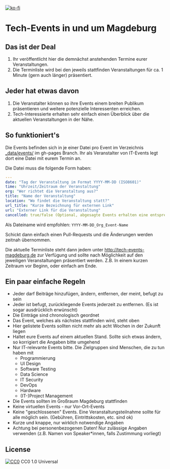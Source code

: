[![ko-fi](https://www.ko-fi.com/img/githubbutton_sm.svg)](https://ko-fi.com/Q5Q415BOM)

# Tech-Events in und um Magdeburg

## Das ist der Deal
1. Ihr veröffentlicht hier die demnächst anstehenden Termine eurer Veranstaltungen.
2. Die Terminliste wird bei den jeweils stattfinden Veranstaltungen für ca. 1 Minute (gern auch länger) präsentiert.

## Jeder hat etwas davon
1. Die Veranstalter können so ihre Events einem breiten Publikum präsentieren und weitere potenzielle Interessenten erreichen.
2. Tech-Interessierte erhalten sehr einfach einen Überblick über die aktuellen Veranstaltungen in der Nähe.

## So funktioniert's
Die Events befinden sich in je einer Datei pro Event im Verzeichnis [_data/events/](https://github.com/JensWinter/tech-events-magdeburg/blob/gh-pages/_data/events/) im gh-pages Branch. Ihr als Veranstalter von IT-Events legt dort eine Datei mit eurem Termin an.

Die Datei muss die folgende Form haben:
```yaml
---
date: "Tag der Veranstaltung im Format YYYY-MM-DD (ISO8601)"
time: "Uhrzeit/Zeitraum der Veranstaltung"
org: "Wer richtet die Veranstaltung aus?"
title: "Name der Veranstaltung"
location: "Wo findet die Veranstaltung statt?"
url_title: "Kurze Bezeichnung für externen Link"
url: "Externer Link für die Veranstaltung"
cancelled: true/false (Optional, abgesagte Events erhalten eine entsprechende Markierung)
```

Als Dateiname wird empfohlen: `YYYY-MM-DD_Org_Event-Name`

Schickt dann einfach einen Pull-Requests und die Änderungen werden zeitnah übernommen.

Die aktuelle Terminliste steht dann jedem unter http://tech-events-magdeburg.de zur Verfügung und sollte nach Möglichkeit auf den jeweiligen Veranstaltungen präsentiert werden. Z.B. In einem kurzen Zeitraum vor Beginn, oder einfach am Ende.

## Ein paar einfache Regeln

- Jeder darf Beiträge hinzufügen, ändern, entfernen, der meint, befugt zu sein
- Jeder ist befugt, zurückliegende Events jederzeit zu entfernen. (Es ist sogar ausdrücklich erwünscht)
- Die Einträge sind chronologisch geordnet
- Das Event, welches als nächstes stattfinden wird, steht oben
- Hier gelistete Events sollten nicht mehr als acht Wochen in der Zukunft liegen
- Haltet eure Events auf einem aktuellen Stand. Sollte sich etwas ändern, so korrigiert die Angaben bitte umgehend
- Nur IT-relevante Events bitte. Die Zielgruppen sind Menschen, die zu tun haben mit
   - Programmierung
   - UI Design
   - Software Testing
   - Data Science
   - IT Security
   - DevOps
   - Hardware
   - (IT-)Project Management
- Die Events sollten im Großraum Magdeburg stattfinden
- Keine virtuellen Events - nur Vor-Ort-Events
- Keine "geschlossenen" Events. Eine Veranstaltungsteilnahme sollte für alle möglich sein. (Gebühren, Eintrittskosten, etc. sind ok)
- Kurze und knappe, nur wirklich notwendige Angaben
- Achtung bei personenbezogenen Daten! Nur zulässige Angaben verwenden (z.B. Namen von Speaker*innen, falls Zustimmung vorliegt)

## License
[![CC0](http://mirrors.creativecommons.org/presskit/buttons/88x31/svg/cc-zero.svg)](https://creativecommons.org/publicdomain/zero/1.0/) CC0 1.0 Universal
